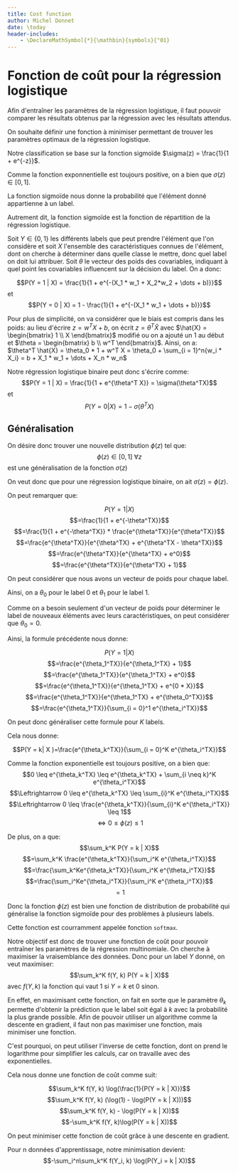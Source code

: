 ```yaml
---
title: Cost function
author: Michel Donnet
date: \today
header-includes:
    - \DeclareMathSymbol{*}{\mathbin}{symbols}{"01}
---
```



# Fonction de coût pour la régression logistique

Afin d'entraîner les paramètres de la régression logistique, il faut pouvoir comparer les résultats obtenus par la régression avec les résultats attendus.

On souhaite définir une fonction à minimiser permettant de trouver les paramètres optimaux de la régression logistique.

Notre classification se base sur la fonction sigmoïde $\sigma(z) = \frac{1}{1 + e^{-z}}$.

Comme la fonction exponnentielle est toujours positive, on a bien que $\sigma(z) \in [0, 1]$.

La fonction sigmoïde nous donne la probabilité que l'élément donné appartienne à un label.

Autrement dit, la fonction sigmoïde est la fonction de répartition de la régression logistique.

Soit $Y \in \{0, 1\}$ les différents labels que peut prendre l'élément que l'on considère et soit $X$ l'ensemble des caractéristiques connues de l'élément, dont on cherche à déterminer dans quelle classe le mettre, donc quel label on doit lui attribuer.
Soit $\theta$ le vecteur des poids des covariables, indiquant à quel point les covariables influencent sur la décision du label. On a donc:

$$P(Y = 1 | X) = \frac{1}{1 + e^{-(X_1 * w_1 + X_2*w_2 + \dots + b)}}$$
et 
$$P(Y = 0 | X) = 1 - \frac{1}{1 + e^{-(X_1 * w_1 + \dots + b)}}$$

Pour plus de simplicité, on va considérer que le biais est compris dans les poids: au lieu d'écrire $z = w^TX + b$, on écrit $z = \theta^T\hat{X}$ avec $\hat{X} = \begin{bmatrix} 1 \\ X \end{bmatrix}$ modifié ou on a ajouté un $1$ au début et $\theta = \begin{bmatrix} b \\ w^T \end{bmatrix}$.
Ainsi, on a:  
$\theta^T \hat{X} = \theta_0 * 1 + w^T X = \theta_0 + \sum_{i = 1}^n{w_i * X_i} = b + X_1 * w_1 + \dots + X_n * w_n$  

<!-- \vspace{-3cm} -->

Notre régression logistique binaire peut donc s'écrire comme:
$$P(Y = 1 | X) = \frac{1}{1 + e^{\theta^T X}} = \sigma(\theta^TX)$$
et
$$P(Y = 0 | X) = 1 - \sigma(\theta^TX)$$

## Généralisation

On désire donc trouver une nouvelle distribution $\phi(z)$ tel que:
$$\phi(z) \in [0, 1]\ \forall z$$
est une généralisation de la fonction $\sigma(z)$

On veut donc que pour une régression logistique binaire, on ait $\sigma(z) = \phi(z)$.

On peut remarquer que:

$$P(Y = 1 | X)$$
$$=\frac{1}{1 + e^{-\theta^TX}}$$
$$=\frac{1}{1 + e^{-\theta^TX}} * \frac{e^{\theta^TX}}{e^{\theta^TX}}$$
$$=\frac{e^{\theta^TX}}{e^{\theta^TX} + e^{\theta^TX - \theta^TX}}$$
$$=\frac{e^{\theta^TX}}{e^{\theta^TX} + e^0}$$
$$=\frac{e^{\theta^TX}}{e^{\theta^TX} + 1}$$

On peut considérer que nous avons un vecteur de poids pour chaque label.

Ainsi, on a $\theta_0$ pour le label 0 et $\theta_1$ pour le label 1.

Comme on a besoin seulement d'un vecteur de poids pour déterminer le label de nouveaux éléments avec leurs caractéristiques, on peut considérer que $\theta_0 = 0$.

Ainsi, la formule précédente nous donne:

$$P(Y = 1 | X)$$
$$=\frac{e^{\theta_1^TX}}{e^{\theta_1^TX} + 1}$$
$$=\frac{e^{\theta_1^TX}}{e^{\theta_1^TX} + e^0}$$
$$=\frac{e^{\theta_1^TX}}{e^{\theta_1^TX} + e^{0 * X}}$$
$$=\frac{e^{\theta_1^TX}}{e^{\theta_1^TX} + e^{\theta_0^TX}}$$
$$=\frac{e^{\theta_1^TX}}{\sum_{i = 0}^1 e^{\theta_i^TX}}$$

On peut donc généraliser cette formule pour $K$ labels.

Cela nous donne:

$$P(Y = k| X )=\frac{e^{\theta_k^TX}}{\sum_{i = 0}^K e^{\theta_i^TX}}$$

Comme la fonction exponentielle est toujours positive, on a bien que:
$$0 \leq e^{\theta_k^TX} \leq e^{\theta_k^TX} + \sum_{i \neq k}^K e^{\theta_i^TX}$$
$$\Leftrightarrow 0 \leq e^{\theta_k^TX} \leq \sum_{i}^K e^{\theta_i^TX}$$
$$\Leftrightarrow 0 \leq \frac{e^{\theta_k^TX}}{\sum_{i}^K e^{\theta_i^TX}} \leq 1$$
$$\Leftrightarrow 0 \leq \phi(z) \leq 1$$

De plus, on a que:
$$\sum_k^K P(Y = k | X)$$
$$=\sum_k^K \frac{e^{\theta_k^TX}}{\sum_i^K e^{\theta_i^TX}}$$
$$=\frac{\sum_k^Ke^{\theta_k^TX}}{\sum_i^K e^{\theta_i^TX}}$$
$$=\frac{\sum_i^Ke^{\theta_i^TX}}{\sum_i^K e^{\theta_i^TX}}$$
$$=1$$

Donc la fonction $\phi(z)$ est bien une fonction de distribution de probabilité qui généralise la fonction sigmoïde pour des problèmes à plusieurs labels.

Cette fonction est courramment appelée fonction `softmax`.

Notre objectif est donc de trouver une fonction de coût pour pouvoir entraîner les paramètres de la régression multinomiale.
On cherche à maximiser la vraisemblance des données.
Donc pour un label $Y$ donné, on veut maximiser:
$$\sum_k^K f(Y, k) P(Y = k | X)$$
avec $f(Y, k)$ la fonction qui vaut $1$ si $Y = k$ et $0$ sinon.

En effet, en maximisant cette fonction, on fait en sorte que le paramètre $\theta_k$ permette d'obtenir la prédiction que le label soit égal à $k$ avec la probabilité la plus grande possible.
Afin de pouvoir utiliser un algorithme comme la descente en gradient, il faut non pas maximiser une fonction, mais minimiser une fonction.

C'est pourquoi, on peut utiliser l'inverse de cette fonction, dont on prend le logarithme pour simplifier les calculs, car on travaille avec des exponentielles.

Cela nous donne une fonction de coût comme suit:

$$\sum_k^K f(Y, k) \log(\frac{1}{P(Y = k | X)})$$
$$\sum_k^K f(Y, k) (\log(1) - \log(P(Y = k | X)))$$
$$\sum_k^K f(Y, k) - \log(P(Y = k | X))$$
$$-\sum_k^K f(Y, k)\log(P(Y = k | X))$$

On peut minimiser cette fonction de coût grâce à une descente en gradient.

Pour n données d'apprentissage, notre minimisation devient:
$$-\sum_i^n\sum_k^K f(Y_i, k) \log(P(Y_i = k | X))$$
